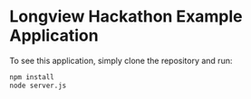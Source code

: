 # Longview Hackathon Example Application
To see this application, simply clone the repository and run:  
``` sh
npm install
node server.js 
```